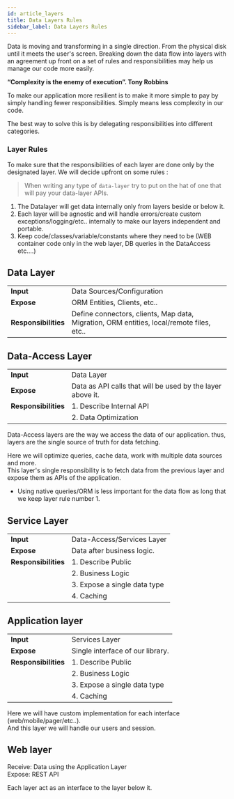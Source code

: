 ```yaml
---
id: article_layers
title: Data Layers Rules
sidebar_label: Data Layers Rules
---
```


Data is moving and transforming in a single direction. From the physical disk until it meets the user's screen.
Breaking down the data flow into layers with an agreement up front on a set of rules and responsibilities may help us manage our code more easily.


**“Complexity is the enemy of execution”. Tony Robbins**

To make our application more resilient is to make it more simple to pay by simply handling fewer responsibilities. 
Simply means less complexity in our code.

The best way to solve this is by delegating responsibilities into different categories.


### Layer Rules

To make sure that the responsibilities of each layer are done only by the designated layer. 
We will decide upfront on some rules :

> When writing any type of `data-layer` try to put on the hat of one that will pay your data-layer APIs.  

1. The Datalayer will get data internally only from layers beside or below it.    
2. Each layer will be agnostic and will handle errors/create custom exceptions/logging/etc.. internally to make our layers independent and portable.
3. Keep code/classes/variable/constants where they need to be (WEB container code only in the web layer, DB queries in the DataAccess etc....)   

## Data Layer
<table><tr>
        <td><b>Input</b></td>
        <td>Data Sources/Configuration</td>
    </tr><tr>
        <td><b>Expose</b></td>
        <td>ORM Entities, Clients, etc..</td>
    </tr><tr>
        <td><b>Responsibilities</b></td>
        <td>Define connectors, clients, Map data, Migration, ORM entities, local/remote files, etc..</td>
</tr></table>


## Data-Access Layer

<table><tr>
        <td><b>Input</b></td>
        <td>Data Layer</td>
    </tr><tr>
        <td><b>Expose</b></td>
        <td>Data as API calls that will be used by the layer above it.</td>
    </tr><tr>
        <td><b>Responsibilities</b></td>
        <td>
            1. Describe Internal API  
        </td>
    </tr><tr><td></td><td>2. Data Optimization</td>
    </tr></table>


Data-Access layers are the way we access the data of our application. thus, layers are the single source of truth for data fetching.

Here we will optimize queries, cache data, work with multiple data sources and more.  
This layer's single responsibility is to fetch data from the previous layer and expose them as APIs of the application.

* Using native queries/ORM is less important for the data flow as long that we keep layer rule number 1.

## Service Layer

<table><tr>
        <td><b>Input</b></td>
        <td>Data-Access/Services Layer</td>
    </tr><tr>
        <td><b>Expose</b></td>
        <td>Data after business logic.</td>
    </tr><tr>
        <td><b>Responsibilities</b></td>
        <td>
            1. Describe Public  
        </td>
    </tr><tr><td></td><td>2. Business Logic</td>
    </tr><tr><td></td><td>3. Expose a single data type</td>
    </tr><tr><td></td><td>4. Caching</td>
</tr></table>

## Application layer

<table><tr>
        <td><b>Input</b></td>
        <td>Services Layer</td>
    </tr><tr>
        <td><b>Expose</b></td>
        <td>Single interface of our library.</td>
    </tr><tr>
        <td><b>Responsibilities</b></td>
        <td>
            1. Describe Public  
        </td>
    </tr><tr><td></td><td>2. Business Logic</td>
    </tr><tr><td></td><td>3. Expose a single data type</td>
    </tr><tr><td></td><td>4. Caching</td>
</tr></table>


Here we will have custom implementation for each interface (web/mobile/pager/etc..).  
And this layer we will handle our users and session.

## Web layer
Receive: Data using the Application Layer  
Expose: REST API

Each layer act as an interface to the layer below it.

